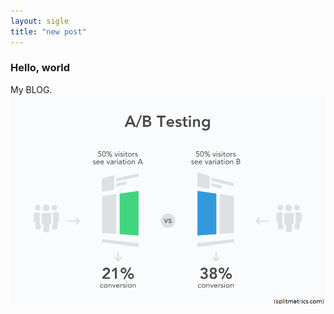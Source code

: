 ```yaml
---
layout: sigle
title: "new post"
---
```


### Hello, world

My BLOG.![ABTesting](../images/2024-06-18-first/ABTesting.png)
